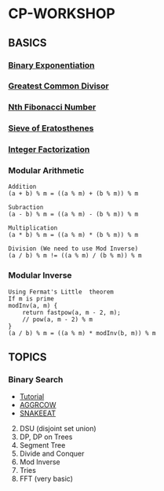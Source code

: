 # CP-WORKSHOP

## BASICS
### [Binary Exponentiation](https://cp-algorithms.com/algebra/binary-exp.html)
### [Greatest Common Divisor](https://cp-algorithms.com/algebra/euclid-algorithm.html)
### [Nth Fibonacci Number](https://www.geeksforgeeks.org/program-for-nth-fibonacci-number/)
### [Sieve of Eratosthenes](https://cp-algorithms.com/algebra/sieve-of-eratosthenes.html)
### [Integer Factorization](https://cp-algorithms.com/algebra/factorization.html)
### Modular Arithmetic
```
Addition
(a + b) % m = ((a % m) + (b % m)) % m

Subraction
(a - b) % m = ((a % m) - (b % m)) % m

Multiplication
(a * b) % m = ((a % m) * (b % m)) % m

Division (We need to use Mod Inverse)
(a / b) % m != ((a % m) / (b % m)) % m
```
### Modular Inverse
```
Using Fermat's Little  theorem
If m is prime
modInv(a, m) {
    return fastpow(a, m - 2, m);
    // pow(a, m - 2) % m
}
(a / b) % m = ((a % m) * modInv(b, m)) % m
```

## TOPICS
### Binary Search
* [Tutorial](https://www.topcoder.com/community/competitive-programming/tutorials/binary-search)
* [AGGRCOW](https://www.spoj.com/problems/AGGRCOW/)
* [SNAKEEAT](https://www.codechef.com/problems/SNAKEEAT)

2. DSU (disjoint set union)
3. DP,  DP on Trees
4. Segment Tree
5. Divide and Conquer
6. Mod Inverse
7. Tries
8. FFT (very basic)